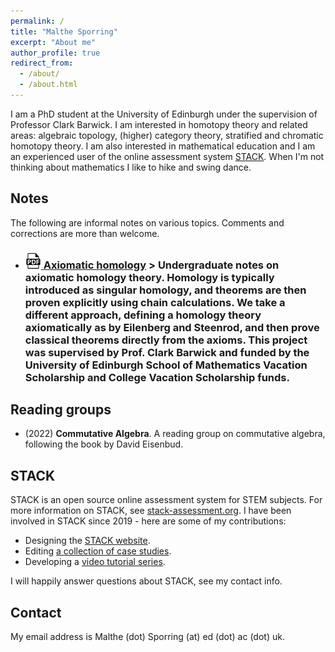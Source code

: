 ```yaml
---
permalink: /
title: "Malthe Sporring"
excerpt: "About me"
author_profile: true
redirect_from: 
  - /about/
  - /about.html
---
```


I am a PhD student at the University of Edinburgh under the supervision of Professor Clark Barwick. I am interested in homotopy theory and related areas: algebraic topology, (higher) category theory, stratified and chromatic homotopy theory. I am also interested in mathematical education and I am an experienced user of the online assessment system [STACK](https://stack-assessment.org/). When I'm not thinking about mathematics I like to hike and swing dance.

## Notes
The following are informal notes on various topics. Comments and corrections are more than welcome.

* ### [![pdf](../images/pdf25.png) **Axiomatic homology**](https://raw.githubusercontent.com/malthefogsporring/homology/main/main.pdf) > Undergraduate notes on axiomatic homology theory. Homology is typically introduced as singular homology, and theorems are then proven explicitly using chain calculations. We take a different approach, defining a homology theory axiomatically as by Eilenberg and Steenrod, and then prove classical theorems directly from the axioms. This project was supervised by Prof. Clark Barwick and funded by the University of Edinburgh School of Mathematics Vacation Scholarship and College Vacation Scholarship funds.

## Reading groups
* (2022) **Commutative Algebra**. A reading group on commutative algebra, following the book by David Eisenbud.

## STACK
STACK is an open source online assessment system for STEM subjects. For more information on STACK, see [stack-assessment.org](https://stack-assessment.org/). I have been involved in STACK since 2019 - here are some of my contributions:
* Designing the [STACK website](https://stack-assessment.org/).
* Editing [a collection of case studies](https://docs.stack-assessment.org/content/2019-cate-case-studies.pdf).
* Developing a [video tutorial series](http://docs.stack-assessment.org/en/Authoring/Authoring_quick_start/).

I will happily answer questions about STACK, see my contact info.

## Contact
My email address is Malthe (dot) Sporring (at) ed (dot) ac (dot) uk.
